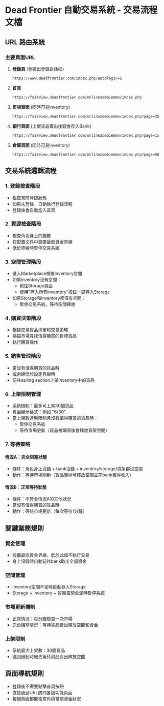 # Dead Frontier 自動交易系統 - 交易流程文檔

## URL 路由系統

### 主要頁面URL
1. **登錄頁** (會彈出登錄對話框)
   ```
   https://www.deadfrontier.com/index.php?autologin=1
   ```

2. **首頁**
   ```
   https://fairview.deadfrontier.com/onlinezombiemmo/index.php
   ```

3. **市場頁面** (同時可見inventory)
   ```
   https://fairview.deadfrontier.com/onlinezombiemmo/index.php?page=35
   ```

4. **銀行頁面** (上架貨品賣出後錢會存入Bank)
   ```
   https://fairview.deadfrontier.com/onlinezombiemmo/index.php?page=15
   ```

5. **倉庫頁面** (同時可見inventory)
   ```
   https://fairview.deadfrontier.com/onlinezombiemmo/index.php?page=50
   ```

## 交易系統邏輯流程

### 1. 登錄檢查階段
- 檢查當前登錄狀態
- 如果未登錄，自動執行登錄流程
- 登錄後會自動進入首頁

### 2. 資源檢查階段
- 檢查角色身上的錢數
- 在配置文件中設置最低資金界線
- 低於界線時暫停交易系統

### 3. 空間管理階段
- 進入Marketplace檢查inventory空間
- 如果inventory沒有空間：
  - 前往Storage頁面
  - 使用"存入所有inventory"按鈕一鍵存入Storage
- 如果Storage和inventory都沒有空間：
  - 暫停交易系統，等待空間釋放

### 4. 購買決策階段
- 根據交易貨品清單和交易策略
- 掃描市場尋找值得購買的目標貨品
- 執行購買操作

### 5. 銷售管理階段
- 當沒有值得購買的貨品時
- 或余額低於設定界線時
- 前往selling section上架inventory中的貨品

### 6. 上架限制管理
- 系統限制：最多可上架30個貨品
- 頁面顯示格式：例如 "6/30"
- 當上架數達到限制且沒有值得購買的貨品時：
  - 暫停交易系統
  - 等待市場更新（貨品被購買後會釋放貨架空間）

### 7. 等待策略
#### 情況A：完全阻塞狀態
- 條件：角色身上沒錢 + bank沒錢 + inventory/storage/貨架都沒空間
- 動作：等待市場刷新（貨品賣掉可釋放空間並在bank獲得收入）

#### 情況B：正常等待狀態
- 條件：不符合情況A的其他狀況
- 當沒有值得購買的貨品時
- 動作：等待市場更新（每次等待1分鐘）

## 關鍵業務規則

### 資金管理
- 設置最低資金界線，低於此值不執行交易
- 身上沒錢時自動前往bank取出全部資金

### 空間管理
- inventory空間不足時自動存入Storage
- Storage + inventory + 貨架空間全滿時暫停系統

### 市場更新機制
- 正常情況：每分鐘檢查一次市場
- 完全阻塞情況：等待貨品賣出釋放空間和資金

### 上架限制
- 系統最大上架數：30個貨品
- 達到限制時優先等待貨品賣出釋放空間

## 頁面導航規則
- 登錄後不需要點擊首頁按鈕
- 直接通過URL訪問各個功能頁面
- 每個頁面都能檢查角色當前資金狀況 